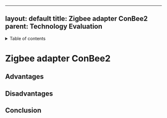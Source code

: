  ---
layout: default
title: Zigbee adapter ConBee2
parent: Technology Evaluation
---

<details close markdown="block">
  <summary>
    Table of contents
  </summary>
  {: .text-delta }
1. TOC
{:toc}
</details>

# Zigbee adapter ConBee2

## Advantages

## Disadvantages

## Conclusion